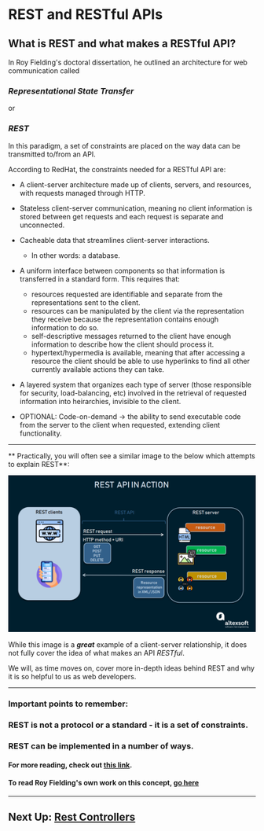 # REST and RESTful APIs

## What is REST and what makes a RESTful API?

In Roy Fielding's doctoral dissertation, he outlined an architecture for web communication called

### ***Representational State Transfer***

or

### ***REST***

In this paradigm, a set of constraints are placed on the way 
data can be transmitted to/from an API.

According to RedHat, the constraints needed for a RESTful API are:

- A client-server architecture made up of clients, servers, and resources, with requests managed through HTTP.

- Stateless client-server communication, meaning no client information is stored between get requests and each request is separate and unconnected.

- Cacheable data that streamlines client-server interactions.
    - In other words: a database.

- A uniform interface between components so that information is transferred in a standard form. This requires that:
    - resources requested are identifiable and separate from the representations sent to the client.
    - resources can be manipulated by the client via the representation they receive because the representation contains enough information to do so.
    - self-descriptive messages returned to the client have enough information to describe how the client should process it.
    - hypertext/hypermedia is available, meaning that after accessing a resource the client should be able to use hyperlinks to find all other currently available actions they can take.
    
- A layered system that organizes each type of server (those responsible for security, load-balancing, etc) involved in the retrieval of requested information into heirarchies, invisible to the client.

- OPTIONAL: Code-on-demand -> the ability to send executable code from the server to the client when requested, extending client functionality.

---
** Practically, you will often see a similar image to the below which attempts to explain REST**:

![REST Image](../REST.png)

While this image is a ***great*** example of a client-server relationship, it does not fully cover the idea of what makes an API *RESTful*.

We will, as time moves on, cover more in-depth ideas behind REST and why it is so helpful to us as web developers.

---
### Important points to remember: 

### REST is not a protocol or a standard - it is a set of constraints.

### REST can be implemented in a number of ways.


#### For more reading, check out [this link](https://www.redhat.com/en/topics/api/what-is-a-rest-api).

#### To read Roy Fielding's own work on this concept, [go here](https://www.ics.uci.edu/~fielding/pubs/dissertation/rest_arch_style.htm)

---
## Next Up: [Rest Controllers](6-rest-controllers.md)

